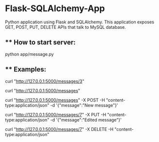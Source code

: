 Flask-SQLAlchemy-App
====================
Python application using Flask and SQLAlchemy. This application exposes GET, POST, PUT, DELETE APIs that talk to MySQL database.

** How to start server:
----------------------

python app/message.py



** Examples:
------------

curl "http://127.0.0.1:5000/messages/3" 

curl "http://127.0.0.1:5000/messages"

curl "http://127.0.0.1:5000/messages" -X POST -H "content-type:application/json" -d '{"message":"New message"}'

curl "http://127.0.0.1:5000/messages/7" -X PUT -H "content-type:application/json" -d '{"message":"Edited message"}'

curl "http://127.0.0.1:5000/messages/7" -X DELETE -H "content-type:application/json" 
